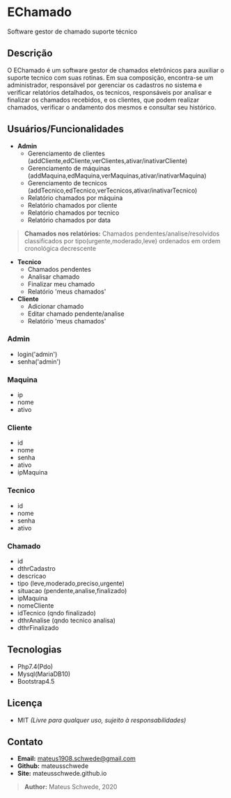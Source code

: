 # EChamado
Software gestor de chamado suporte técnico

## Descrição
O EChamado é um software gestor de chamados eletrônicos para auxiliar o suporte tecnico com suas rotinas. Em sua composição, encontra-se um administrador, responsável por gerenciar os cadastros no sistema e verificar relatórios detalhados, os tecnicos, responsáveis por analisar e finalizar os chamados recebidos, e os clientes, que podem realizar chamados, verificar o andamento dos mesmos e consultar seu histórico.

## Usuários/Funcionalidades
- **Admin**
  - Gerenciamento de clientes (addCliente,edCliente,verClientes,ativar/inativarCliente)
  - Gerenciamento de máquinas (addMaquina,edMaquina,verMaquinas,ativar/inativarMaquina)
  - Gerenciamento de tecnicos (addTecnico,edTecnico,verTecnicos,ativar/inativarTecnico)
  - Relatório chamados por máquina
  - Relatório chamados por cliente
  - Relatório chamados por tecnico
  - Relatório chamados por data

> **Chamados nos relatórios:** Chamados pendentes/analise/resolvidos classificados por tipo(urgente,moderado,leve) ordenados em ordem cronológica decrescente

- **Tecnico**
  - Chamados pendentes
  - Analisar chamado
  - Finalizar meu chamado
  - Relatório 'meus chamados'
- **Cliente**
  - Adicionar chamado
  - Editar chamado pendente/analise
  - Relatório 'meus chamados'

### Admin
- login('admin')
- senha('admin')

### Maquina
- ip
- nome
- ativo

### Cliente
- id
- nome
- senha
- ativo
- ipMaquina

### Tecnico
- id
- nome
- senha
- ativo

### Chamado
- id
- dthrCadastro
- descricao
- tipo (leve,moderado,preciso,urgente)
- situacao (pendente,analise,finalizado)
- ipMaquina
- nomeCliente
- idTecnico (qndo finalizado)
- dthrAnalise (qndo tecnico analisa)
- dthrFinalizado

## Tecnologias
- Php7.4(Pdo)
- Mysql(MariaDB10)
- Bootstrap4.5

## Licença
- MIT *(Livre para qualquer uso, sujeito à responsabilidades)*

## Contato
- **Email:** mateus1908.schwede@gmail.com
- **Github:** mateusschwede
- **Site:** mateusschwede.github.io

> **Author:** Mateus Schwede, 2020
